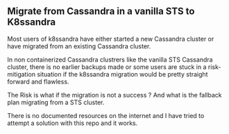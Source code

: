 Migrate from Cassandra in a vanilla STS to K8ssandra
----------------------------------------------------

Most users of k8ssandra have either started a new Cassandra cluster or have migrated from an existing Cassandra cluster. 

In non containerized Cassandra clustrers like the vanilla STS Cassandra cluster, there is no earlier backups made or some users are stuck in a risk-mitigation situation if the k8ssandra migration would be pretty straight forward and flawless. 

The Risk is what if the migration is not a success ? And what is the fallback plan migrating from a STS cluster.

There is no documented resources on the internet and I have tried to attempt a solution with this repo and it works. 